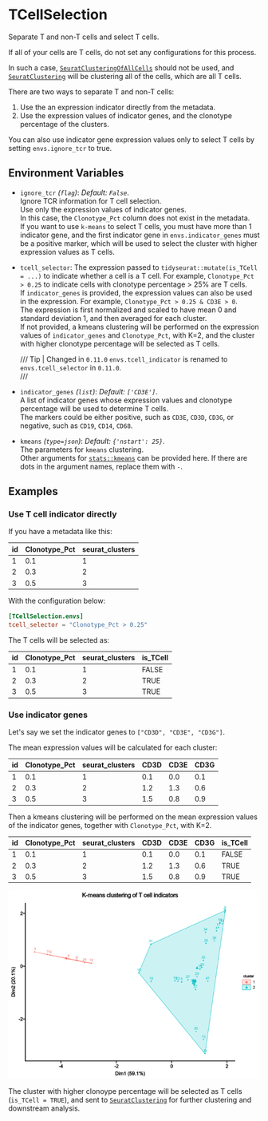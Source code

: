 # TCellSelection

Separate T and non-T cells and select T cells.

If all of your cells are T cells, do not set any configurations for this process.<br />

In such a case, [`SeuratClusteringOfAllCells`](SeuratClusteringOfAllCells.md) should
not be used, and [`SeuratClustering`](SeuratClustering.md) will be clustering all
of the cells, which are all T cells.<br />

There are two ways to separate T and non-T cells:<br />

1. Use the an expression indicator directly from the metadata.<br />
2. Use the expression values of indicator genes, and the clonotype percentage
of the clusters.<br />

You can also use indicator gene expression values only to select T cells by setting
`envs.ignore_tcr` to true.<br />

## Environment Variables

- `ignore_tcr` *(`flag`)*: *Default: `False`*. <br />
    Ignore TCR information for T cell selection.<br />
    Use only the expression values of indicator genes.<br />
    In this case, the `Clonotype_Pct` column does not exist in the metadata.<br />
    If you want to use `k-means` to select T cells, you must have more than
    1 indicator gene, and the first indicator gene in `envs.indicator_genes`
    must be a positive marker, which will be used to select the cluster with
    higher expression values as T cells.<br />
- `tcell_selector`:
    The expression passed to `tidyseurat::mutate(is_TCell = ...)`
    to indicate whether a cell is a T cell. For example, `Clonotype_Pct > 0.25`
    to indicate cells with clonotype percentage > 25% are T cells.<br />
    If `indicator_genes` is provided, the expression values can also be used
    in the expression. For example, `Clonotype_Pct > 0.25 & CD3E > 0`.<br />
    The expression is first normalized and scaled to have mean 0 and
    standard deviation 1, and then averaged for each cluster.<br />
    If not provided, a kmeans clustering will be performed on the expression
    values of `indicator_genes` and `Clonotype_Pct`, with K=2, and the cluster
    with higher clonotype percentage will be selected as T cells.<br />

    /// Tip | Changed in `0.11.0`
    `envs.tcell_indicator` is renamed to `envs.tcell_selector` in `0.11.0`.<br />
    ///

- `indicator_genes` *(`list`)*: *Default: `['CD3E']`*. <br />
    A list of indicator genes whose expression values and
    clonotype percentage will be used to determine T cells.<br />
    The markers could be either positive, such as `CD3E`, `CD3D`, `CD3G`, or
    negative, such as `CD19`, `CD14`, `CD68`.<br />

- `kmeans` *(`type=json`)*: *Default: `{'nstart': 25}`*. <br />
    The parameters for `kmeans` clustering.<br />
    Other arguments for [`stats::kmeans`](https://rdrr.io/r/stats/kmeans.html)
    can be provided here. If there are dots in the argument names, replace them
    with `-`.<br />

## Examples


### Use T cell indicator directly

If you have a metadata like this:<br />

| id | Clonotype_Pct | seurat_clusters |
|----|---------------|-----------------|
| 1  | 0.1           | 1               |
| 2  | 0.3           | 2               |
| 3  | 0.5           | 3               |

With the configuration below:<br />

```toml
[TCellSelection.envs]
tcell_selector = "Clonotype_Pct > 0.25"
```

The T cells will be selected as:<br />

| id | Clonotype_Pct | seurat_clusters | is_TCell |
|----|---------------|-----------------|----------|
| 1  | 0.1           | 1               | FALSE    |
| 2  | 0.3           | 2               | TRUE     |
| 3  | 0.5           | 3               | TRUE     |

### Use indicator genes

Let's say we set the indicator genes to `["CD3D", "CD3E", "CD3G"]`.<br />

The mean expression values will be calculated for each cluster:<br />

| id | Clonotype_Pct | seurat_clusters | CD3D | CD3E | CD3G |
|----|---------------|-----------------|------|------|------|
| 1  | 0.1           | 1               | 0.1  | 0.0  | 0.1  |
| 2  | 0.3           | 2               | 1.2  | 1.3  | 0.6  |
| 3  | 0.5           | 3               | 1.5  | 0.8  | 0.9  |

Then a kmeans clustering will be performed on the mean expression values of
the indicator genes, together with `Clonotype_Pct`, with K=2.<br />

| id | Clonotype_Pct | seurat_clusters | CD3D | CD3E | CD3G | is_TCell |
|----|---------------|-----------------|------|------|------|----------|
| 1  | 0.1           | 1               | 0.1  | 0.0  | 0.1  | FALSE    |
| 2  | 0.3           | 2               | 1.2  | 1.3  | 0.6  | TRUE     |
| 3  | 0.5           | 3               | 1.5  | 0.8  | 0.9  | TRUE     |

![kmeans](images/TCellSelection-kmeans.png)

The cluster with higher clonoype percentage will be selected as T cells
(`is_TCell = TRUE`), and sent to
[`SeuratClustering`](SeuratClustering.md) for
further clustering and downstream analysis.<br />

